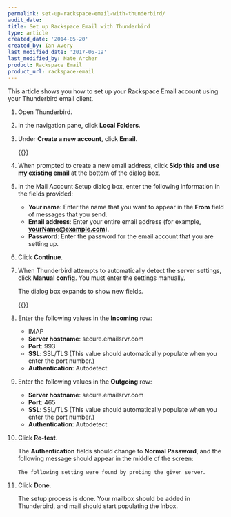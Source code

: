 ```yaml
---
permalink: set-up-rackspace-email-with-thunderbird/
audit_date:
title: Set up Rackspace Email with Thunderbird
type: article
created_date: '2014-05-20'
created_by: Ian Avery
last_modified_date: '2017-06-19'
last_modified_by: Nate Archer
product: Rackspace Email
product_url: rackspace-email
---
```


This article shows you how to set up your Rackspace Email account using
your Thunderbird email client.

1. Open Thunderbird.
2. In the navigation pane, click **Local Folders**.
3. Under **Create a new account**, click **Email**.

   {{<image src="thunderbird-create-account.png" alt="" title="">}}

4. When prompted to create a new email address, click **Skip this and use my existing email** at the bottom of the dialog box.
5. In the Mail Account Setup dialog box, enter the following information in the fields provided:

    -   **Your name**: Enter the name that you want to appear in the
        **From** field of messages that you send.
    -   **Email address**: Enter your entire email address (for example,
        **yourName@example.com**).
    -   **Password**: Enter the password for the email account that you
        are setting up.

6. Click **Continue**.
7. When Thunderbird attempts to automatically detect the server settings, click **Manual config**. You must enter the settings manually.

   The dialog box expands to show new fields.

    {{<image src="thunderbird-dialog-fields.png" alt="" title="">}}

8.  Enter the following values in the **Incoming** row:
    -   IMAP
    -   **Server hostname**: secure.emailsrvr.com
    -   **Port**: 993
    -   **SSL**: SSL/TLS (This value should automatically populate when you enter
        the port number.)
    -   **Authentication**: Autodetect

8. Enter the following values in the **Outgoing** row:
    -   **Server hostname**: secure.emailsrvr.com
    -   **Port**: 465
    -   **SSL**: SSL/TLS (This value should automatically populate when you enter the port number.)
    -   **Authentication**: Autodetect

9. Click **Re-test**.

    The **Authentication** fields should change to **Normal Password**,
    and the following message should appear in the middle of the screen:

    `The following setting were found by probing the given server`.

10. Click **Done**.

    The setup process is done. Your mailbox should be added in Thunderbird, and mail should start populating the Inbox.
